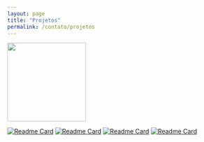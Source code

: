```yaml
---
layout: page
title: "Projetos"
permalink: /contato/projetos
---
```


 <img height="180em" src="https://github-readme-stats.vercel.app/api/top-langs/?username=andrer54&layout=compact&langs_count=7&theme=dark"/>
  
 
[![Readme Card](https://github-readme-stats.vercel.app/api/pin/?username=anuraghazra&repo=github-readme-stats)](https://github.com/anuraghazra/github-readme-stats)
[![Readme Card](https://github-readme-stats.vercel.app/api/pin/?username=andrer54&repo=lista_de_computadores)](https://github.com/andrer54/lista_de_computadores)
[![Readme Card](https://github-readme-stats.vercel.app/api/pin/?username=andrer54&repo=TDD)](https://github.com/andrer54/TDD)
[![Readme Card](https://github-readme-stats.vercel.app/api/pin/?username=andrer54&repo=eventos-app)](https://github.com/andrer54/eventos-app)
